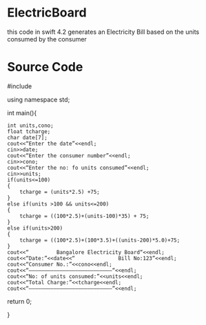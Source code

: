 # ElectricBoard
this code in swift 4.2 generates an Electricity Bill based on the units consumed by the consumer
# Source Code

#include<iostream>
  
using  namespace std;

int main(){

	int units,cono;
	float tcharge;
	char date[7];
	cout<<“Enter the date”<<endl;
	cin>>date;
	cout<<“Enter the consumer number”<<endl;
	cin>>cono;
	cout<<“Enter the no: fo units consumed”<<endl;
	cin>>units;
	if(units<=100)
	{
		tcharge = (units*2.5) +75;
	}
	else if(units >100 && units<=200)
	{
		tcharge = ((100*2.5)+(units-100)*35) + 75;
	}
	else if(units>200)
	{
		tcharge = ((100*2.5)+(100*3.5)+((units-200)*5.0)+75;
	}
	cout<<“			Bangalore Electricity Board“<<endl;
	cout<<“Date:”<<date<<“				Bill No:123”<<endl;
	cout<<“Consumer No.:”<<cono<<endl;
	cout<<“———————————————————————————“<<endl;
	cout<<“No: of units consumed:”<<units<<endl;
	cout<<“Total Charge:”<<tcharge<<endl;
	cout<<“———————————————————————————”<<endl;
  return 0;
  
}

